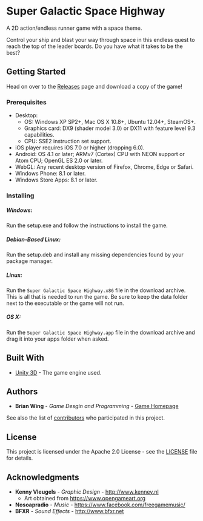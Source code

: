 # Super Galactic Space Highway

A 2D action/endless runner game with a space theme.

Control your ship and blast your way through space in this endless quest to reach the top of the leader boards. Do you have what it takes to be the best?

## Getting Started

Head on over to the [Releases](http://www.github.com/aiosdev05/super-galactic-space-highway/releases) page and download a copy of the game!

### Prerequisites

* Desktop:
  * OS: Windows XP SP2+, Mac OS X 10.8+, Ubuntu 12.04+, SteamOS+.
  * Graphics card: DX9 (shader model 3.0) or DX11 with feature level 9.3 capabilities.
  * CPU: SSE2 instruction set support.
* iOS player requires iOS 7.0 or higher (dropping 6.0).
* Android: OS 4.1 or later; ARMv7 (Cortex) CPU with NEON support or Atom CPU; OpenGL ES 2.0 or later.
* WebGL: Any recent desktop version of Firefox, Chrome, Edge or Safari.
* Windows Phone: 8.1 or later.
* Windows Store Apps: 8.1 or later.

### Installing

##### Windows:

Run the setup.exe and follow the instructions to install the game.

##### Debian-Based Linux:

Run the setup.deb and install any missing dependencies found by your package manager.

##### Linux:

Run the `Super Galactic Space Highway.x86` file in the download archive. This is all that is needed to run the game. Be sure to keep the data folder next to the executable or the game will not run.

##### OS X:

Run the `Super Galactic Space Highway.app` file in the download archive and drag it into your apps folder when asked.

## Built With

* [Unity 3D](http://www.unity3d.com) - The game engine used.

## Authors

* **Brian Wing** - *Game Desgin and Programming* - [Game Homepage](https://www.mycodeblog.net/index.php/portfolio/super-galactic-space-highway)

See also the list of [contributors](https://github.com/AIOSDev05/super-galactic-space-highway/graphs/contributors) who participated in this project.

## License

This project is licensed under the Apache 2.0 License - see the [LICENSE](LICENSE) file for details.

## Acknowledgments

* **Kenny Vleugels** - *Graphic Design* - http://www.kenney.nl
  * Art obtained from https://www.opengameart.org
* **Nosoapradio** - *Music* - https://www.facebook.com/freegamemusic/
* **BFXR** - *Sound Effects* - http://www.bfxr.net

